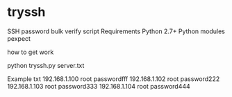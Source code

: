# tryssh
SSH password bulk verify script Requirements Python 2.7+ Python modules pexpect

how to get work

python tryssh.py server.txt

Example txt 192.168.1.100 root passwordfff 192.168.1.102 root password222 192.168.1.103 root password333 192.168.1.104 root password444
